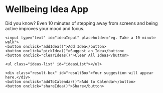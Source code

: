<!DOCTYPE html>
<html lang="en">
<head>
<meta charset="UTF-8">
<meta name="viewport" content="width=device-width, initial-scale=1.0">
<title>Wellbeing Idea App</title>
<style>
  /* Using Aesop Regular custom font */
  @font-face {
    font-family: 'AesopRegular';
    src: url('https://db.onlinewebfonts.com/t/f013f368755877264cb04fb82a39fc60.woff2') format('woff2'),
         url('https://db.onlinewebfonts.com/t/f013f368755877264cb04fb82a39fc60.woff') format('woff'),
         url('https://db.onlinewebfonts.com/t/f013f368755877264cb04fb82a39fc60.ttf') format('truetype');
    font-weight: normal;
    font-style: normal;
  }

  :root {
    --bg-color: #fcfbf9;
    --text-color: #2c2a28;
    --accent-color: #c1c0bd;
    --button-bg: #e5e3df;
    --button-hover: #d1cec9;
    --border-color: #bebbb5;
  }

  body {
    margin: 0;
    padding: 20px;
    font-family: 'AesopRegular', serif;
    background-color: var(--bg-color);
    color: var(--text-color);
    line-height: 1.6;
  }

  .container {
    max-width: 500px;
    margin: auto;
  }

  h1 {
    font-size: 1.8rem; /* ~18pt */
    text-align: center;
    margin-bottom: 0.5em;
  }

  .fact {
    background-color: var(--accent-color);
    padding: 12px;
    border-radius: 6px;
    margin-bottom: 1em;
    font-size: 1rem;
  }

  input, button {
    width: 100%;
    padding: 14px;
    margin-bottom: 12px;
    font-size: 1rem;
    border: 1px solid var(--border-color);
    border-radius: 6px;
  }

  button {
    background-color: var(--button-bg);
    cursor: pointer;
    transition: background-color 0.2s ease;
  }
  button:hover {
    background-color: var(--button-hover);
  }

  .ideas-list {
    list-style: none;
    padding: 0;
    margin-bottom: 12px;
  }

  .ideas-list li {
    background: white;
    border: 1px solid var(--border-color);
    border-radius: 6px;
    padding: 10px;
    margin-bottom: 8px;
  }

  .result-box {
    background: white;
    padding: 16px;
    border: 1px solid var(--border-color);
    border-radius: 6px;
    font-size: 1.1rem;
    text-align: center;
    margin-bottom: 12px;
  }

  @media (max-width: 600px) {
    h1 {
      font-size: 1.5rem;
    }
  }
</style>
</head>
<body>
  <div class="container">
    <h1>Wellbeing Idea App</h1>
    <p class="fact">Did you know? Even 10 minutes of stepping away from screens and being active improves your mood and focus.</p>

    <input type="text" id="ideaInput" placeholder="eg. Take a 10-minute walk">
    <button onclick="addIdea()">Add Idea</button>
    <button onclick="pickIdea()">Suggest an Idea</button>
    <button onclick="clearIdeas()">Clear All Ideas</button>

    <ul class="ideas-list" id="ideasList"></ul>

    <div class="result-box" id="resultBox">Your suggestion will appear here.</div>
    <button onclick="addToCalendar()">Add to Calendar</button>
    <button onclick="shareIdea()">Share</button>
  </div>

  <script>
    let ideas = [];

    function addIdea() {
      const input = document.getElementById('ideaInput');
      const val = input.value.trim();
      if (val) {
        ideas.push(val);
        updateList();
        input.value = '';
      }
    }

    function updateList() {
      const list = document.getElementById('ideasList');
      list.innerHTML = '';
      ideas.forEach((idea) => {
        const li = document.createElement('li');
        li.textContent = idea;
        list.appendChild(li);
      });
    }

    function pickIdea() {
      if (!ideas.length) return alert('No ideas available.');
      const rand = ideas[Math.floor(Math.random() * ideas.length)];
      document.getElementById('resultBox').textContent = rand;
    }

    function clearIdeas() {
      if (confirm('Clear all ideas?')) {
        ideas = [];
        updateList();
        document.getElementById('resultBox').textContent = 'Your suggestion will appear here.';
      }
    }

    function addToCalendar() {
      const idea = document.getElementById('resultBox').textContent;
      if (!idea || idea.includes('Your suggestion')) {
        return alert('No idea selected.');
      }
      const start = new Date();
      const end = new Date(start.getTime() + 60 * 60 * 1000);
      const startISO = start.toISOString().replace(/[-:.\d]/g, '');
      const endISO = end.toISOString().replace(/[-:.\d]/g, '');
      const dataUri = `data:text/calendar;charset=utf8,BEGIN:VCALENDAR\nVERSION:2.0\nBEGIN:VEVENT\nDTSTART:${startISO}\nDTEND:${endISO}\nSUMMARY:${idea}\nEND:VEVENT\nEND:VCALENDAR`;
      window.location.href = dataUri;  // Should prompt iOS Calendar
    }

    function shareIdea() {
      const idea = document.getElementById('resultBox').textContent;
      if (navigator.share && idea && !idea.includes('Your suggestion')) {
        navigator.share({ title: 'Wellbeing Idea', text: idea });
      } else {
        alert('Sharing not supported or no idea selected.');
      }
    }
  </script>
</body>
</html>

